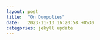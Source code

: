 ```yaml
---
layout: post
title:  "On Duopolies"
date:   2023-11-13 16:20:58 +0530
categories: jekyll update
---
```


